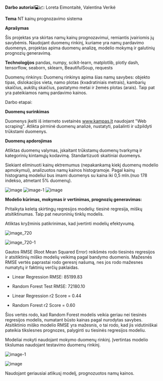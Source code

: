 **Darbo autoriai💻📈:** Loreta Eimontaitė, Valentina Verikė


****Tema****
 NT kainų prognozavimo sistema

****Aprašymas****

Šis projektas yra skirtas namų kainų prognozavimui, remiantis įvairiomis jų savybėmis.
Naudojant duomenų rinkinį, kuriame yra namų pardavimo duomenys, projektas apima duomenų analizę, modelio mokymą ir galutinių prognozių generavimą.

**Technologijos**
pandas, numpy, scikit-learn, matplotlib, plotly dash, tensorflow, seaborn, sklearn, BeautifulSoup, requests 

Duomenų rinkinys: Duomenų rinkinys apima šias namų savybes: objekto tipas, dislokacijos vieta, namo plotas (kvadratiniais metrais), kambarių skaičius, aukštų skaičius, pastatymo metai ir žemės plotas (arais).
Taip pat yra pateikiamos namų pardavimo kainos.

Darbo etapai:

****Duomenų surinkimas****

Duomenys įkelti iš interneto svetainės www.kampas.lt naudojant "Web scraping".
Atlikta pirminė duomenų analizė, nustatyti, pašalinti ir užpildyti trūkstami duomenys.

****Duomenų apdorojimas****

Atliktas duomenų valymas, įskaitant trūkstamų duomenų tvarkymą ir kategorinių 
kintamųjų kodavimą.
Standartizuoti skaitiniai duomenys.

Siekiant eliminuoti kainų ektremumus (nepakankamą kiekį duomenų modelio apmokymui), analizuotos namų kainos histogramoje. 
Pagal kainų histogramą modeliui bus imami duomenys su kaina iki 0,5 mln.(nuo 178 indekso, atmetant 5% duomenų).

![image](https://github.com/ValentinaVerik/NT-kain-prognozavimo-sistema/assets/157985262/791fe7c0-6841-4598-b042-ffbda61528bc)
![image-1](https://github.com/ValentinaVerik/NT-kain-prognozavimo-sistema/assets/157985262/c6d0f65f-9e4c-4350-9717-62fbe4bfc3bc)
![image](https://github.com/ValentinaVerik/NT-kain-prognozavimo-sistema/assets/157985262/78b08792-23a2-49c3-8612-b039f9445e80)

****Modelio kūrimas, mokymas ir vertinimas, prognozių generavimas:****

Pritaikyta keletą skirtingų regresijos modelių: tiesinė regresija, miškų atsitiktinumas. Taip pat neuroninių tinklų modelis.

Atliktas kryžminis patikrinimas, kad įvertinti modelių efektyvumą.


![image_720](https://github.com/ValentinaVerik/NT-kain-prognozavimo-sistema/assets/157985262/14ff7e87-c2b6-4d91-b822-57c92b912278)


![image_720-1](https://github.com/ValentinaVerik/NT-kain-prognozavimo-sistema/assets/157985262/9629d8cb-cf6f-48b5-95ee-33d7bc1a8e9d)


Gautos RMSE (Root Mean Squared Error) reikšmės rodo tiesinės regresijos ir atsitiktinių miško modelių veikimą pagal bandymo duomenis. 
Mažesnės RMSE vertės paprastai rodo geresnį našumą, nes jos rodo mažesnes numatytų ir faktinių verčių paklaidas.

  - Linear Regression RMSE: 85199.83

  - Random Forest Test RMSE: 72180.10

  - Linear Regression r2 Score = 0.44

  - Random Forest r2 Score = 0.60
 
Šios vertės rodo, kad Random Forest modelis veikia geriau nei tiesinės regresijos modelis, numatant būsto kainas pagal nurodytas savybes. Atsitiktinio miško modelio RMSE yra mažesnis, o tai rodo, kad jis vidutiniškai pateikia tikslesnes prognozes, palyginti su tiesinės regresijos modeliu.


Modeliai mokyti naudojant mokymo duomenų rinkinį.
Įvertintas modelio tikslumas naudojant testavimo duomenų rinkinį.

![image-1](https://github.com/ValentinaVerik/NT-kain-prognozavimo-sistema/assets/157985262/54515893-6fb0-4f7c-912a-98d8dd1f7fc1)

![image](https://github.com/ValentinaVerik/NT-kain-prognozavimo-sistema/assets/157985262/f00709ce-3f55-4181-b5f6-c777215f3aab)



Naudojant geriausiai atlikusį modelį, prognozuotos namų kainos.

    



